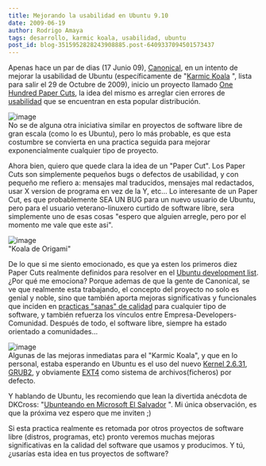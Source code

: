 ```yaml
---
title: Mejorando la usabilidad en Ubuntu 9.10
date: 2009-06-19
author: Rodrigo Amaya
tags: desarrollo, karmic koala, usabilidad, ubuntu
post_id: blog-3515952828243908885.post-6409337094501573437
---
```


Apenas hace un par de dias (17 Junio 09), [Canonical](https://es.wikipedia.org/wiki/Canonical_Ltd.), en un intento de mejorar la usabilidad de Ubuntu (específicamente de "[Karmic Koala](https://fridge.ubuntu.com/node/1831)
", lista para salir el 29 de Octubre de 2009), inicio un proyecto llamado [One Hundred Paper Cuts](https://edge.launchpad.net/hundredpapercuts), la idea del mismo es arreglar cien errores de [usabilidad](https://www.srbyte.com/2009/03/pruebas-de-uso-usability-test.html) que se encuentran en esta popular distribución.

![image](https://2.bp.blogspot.com/_ayvorITawE4/SjwbXovRU-I/AAAAAAAACC4/kxy6xVaryCA/s320/onehundredpaprcuts.jpg)    
No se de alguna otra iniciativa similar en proyectos de software libre de gran escala (como lo es Ubuntu), pero lo más probable, es que esta costumbre se convierta en una practica seguida para mejorar exponencialmente cualquier tipo de proyecto.

Ahora bien, quiero que quede clara la idea de un "Paper Cut". Los Paper Cuts son simplemente pequeños bugs o defectos de usabilidad, y con pequeño me refiero a: mensajes mal traducidos, mensajes mal redactados, usar X version de programa en vez de la Y, etc... Lo interesante de un Paper Cut, es que probablemente SEA UN BUG para un nuevo usuario de Ubuntu, pero para el usuario veterano-linuxero curtido de software libre, sera simplemente uno de esas cosas "espero que alguien arregle, pero por el momento me vale que este asi".

![image](https://4.bp.blogspot.com/_ayvorITawE4/Sjwdltt_3hI/AAAAAAAACDI/9SOnaA12I40/s320/Koala_Bear.jpg)    
"Koala de
Origami"

De lo que si me siento emocionado, es que ya esten los primeros diez Paper Cuts realmente definidos para resolver en el [Ubuntu development list](https://lists.ubuntu.com/archives/ubuntu-devel/2009-June/028354.html). ¿Por qué me emociona? Porque ademas de que la gente de Canonical, se ve que realmente esta trabajando, el concepto del proyecto no solo es genial y noble, sino que también aporta mejoras significativas y funcionales que inciden en [practicas "sanas" de calidad](https://www.srbyte.com/2009/05/comentario-sobre-qa.html) para cualquier tipo de software, y también refuerza los vínculos entre Empresa-Developers-Comunidad. Después de todo, el software libre, siempre ha estado orientado a comunidades...

![image](https://2.bp.blogspot.com/_ayvorITawE4/Sjwb7eoCG7I/AAAAAAAACDA/9J0KPJgh8u8/s320/ubuntu-linux-community.jpg)    
Algunas de las mejoras inmediatas para el "Karmic Koala", y que en lo personal, estaba esperando en Ubuntu es el uso del nuevo [Kernel 2.6.31](https://www.kernel.org/), [GRUB2](https://www.gnu.org/software/grub/grub-2.en.html), y obviamente [EXT4](https://es.wikipedia.org/wiki/Ext4) como sistema de archivos(ficheros) por defecto.

Y hablando de Ubuntu, les recomiendo que lean la divertida anécdota de DKCross: "[Ubunteando en Microsoft El Salvador](https://decacross.org/blog/wp-trackback.php?p=344)
". Mi única observación, es que la próxima vez espero que me inviten ;)

Si esta practica realmente es retomada por otros proyectos de software libre (distros, programas, etc) pronto veremos muchas mejoras significativas en la calidad del software que usamos y producimos. Y tú, ¿usarías esta idea en tus proyectos de software?